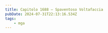 ```yaml
---
title: Capitolo 1688 – Spaventoso Voltafaccia
pubDate: 2024-07-31T22:13:16.534Z
tags:
    - mga
---
```

                                


                                



